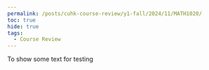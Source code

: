 ```yaml
---
permalink: /posts/cuhk-course-review/y1-fall/2024/11/MATH1020/
toc: true
hide: true
tags:
  - Course Review
---
```



To show some text for testing

